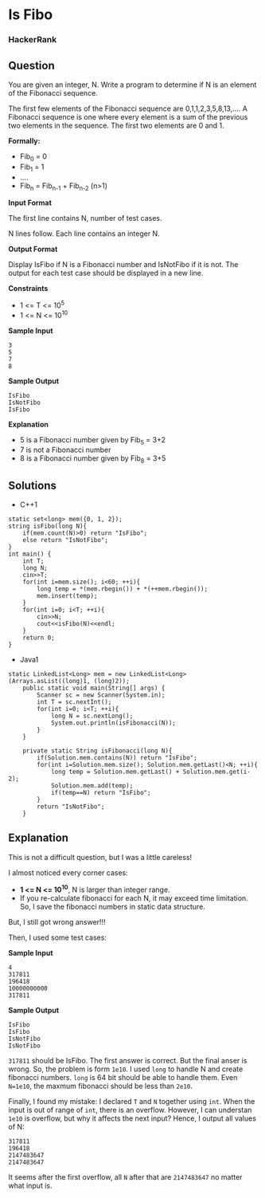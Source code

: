 # Is Fibo

### HackerRank

## Question

You are given an integer, N. Write a program to determine if N is an element of the Fibonacci sequence.

The first few elements of the Fibonacci sequence are 0,1,1,2,3,5,8,13,…. A Fibonacci sequence is one where every element is a sum of the previous two elements in the sequence. The first two elements are 0 and 1.

**Formally:** 

* Fib<sub>0</sub> = 0
* Fib<sub>1</sub> = 1
* ….
* Fib<sub>n</sub> = Fib<sub>n-1</sub> + Fib<sub>n-2</sub>  (n>1)

**Input Format** 

The first line contains N, number of test cases. 

N lines follow. Each line contains an integer N.

**Output Format** 

Display IsFibo if N is a Fibonacci number and IsNotFibo if it is not. The output for each test case should be displayed in a new line.

**Constraints** 

* 1 <= T <= 10<sup>5</sup>
* 1 <= N <= 10<sup>10</sup>

**Sample Input**
```
3
5
7
8
```

**Sample Output**
```
IsFibo
IsNotFibo
IsFibo
```

**Explanation** 

* 5 is a Fibonacci number given by Fib<sub>5</sub> = 3+2 
* 7 is not a Fibonacci number 
* 8 is a Fibonacci number given by Fib<sub>8</sub> = 3+5 

## Solutions
* C++1
```
static set<long> mem({0, 1, 2});
string isFibo(long N){
    if(mem.count(N)>0) return "IsFibo";
    else return "IsNotFibo";
}
int main() {
    int T;
    long N;
    cin>>T;
    for(int i=mem.size(); i<60; ++i){
        long temp = *(mem.rbegin()) + *(++mem.rbegin());
        mem.insert(temp);
    }
    for(int i=0; i<T; ++i){
        cin>>N;
        cout<<isFibo(N)<<endl;
    }
    return 0;
}
```
* Java1
```
static LinkedList<Long> mem = new LinkedList<Long>(Arrays.asList((long)1, (long)2));
    public static void main(String[] args) {
        Scanner sc = new Scanner(System.in);
        int T = sc.nextInt();
        for(int i=0; i<T; ++i){
            long N = sc.nextLong();
            System.out.println(isFibonacci(N));
        }
    }
    
    private static String isFibonacci(long N){
        if(Solution.mem.contains(N)) return "IsFibo";
        for(int i=Solution.mem.size(); Solution.mem.getLast()<N; ++i){
            long temp = Solution.mem.getLast() + Solution.mem.get(i-2);
            Solution.mem.add(temp);
            if(temp==N) return "IsFibo";
        }
        return "IsNotFibo";
    }
```

## Explanation

This is not a difficult question, but I was a little careless!

I almost noticed every corner cases:

* **1 <= N <= 10<sup>10</sup>**, N is larger than integer range.
* If you re-calculate fibonacci for each N, it may exceed time limitation. So, I save the fibonacci numbers in static data structure.

But, I still got wrong answer!!!

Then, I used some test cases:

**Sample Input**
```
4
317811
196418
10000000000
317811
```

**Sample Output**
```
IsFibo
IsFibo
IsNotFibo
IsNotFibo
```

`317811` should be IsFibo. The first answer is correct. But the final anser is wrong. So, the problem is form `1e10`. I used `long` to handle N and create fibonacci numbers. `long` is 64 bit should be able to handle them. Even `N=1e10`, the maxmum fibonacci should be less than `2e10`.

Finally, I found my mistake: I declared `T` and `N` together using `int`. When the input is out of range of `int`, there is an overflow. However, I can understan `1e10` is overflow, but why it affects the next input? Hence, I output all values of N:
```
317811
196418
2147483647
2147483647
```

It seems after the first overflow, all `N` after that are `2147483647` no matter what input is.